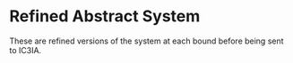 # Refined Abstract System

These are refined versions of the system at each bound before being sent to IC3IA. 
